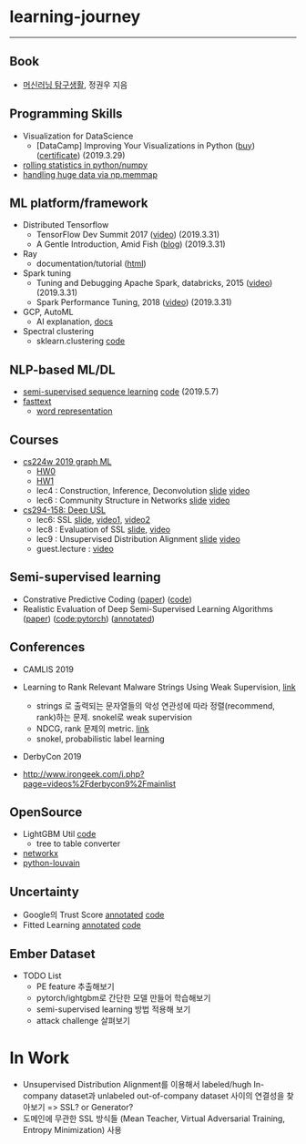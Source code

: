 # learning-journey
---

## Book

- [머신러닝 탐구생활](http://www.yes24.com/Product/Goods/63830327), 정권우 지음 


## Programming Skills
- Visualization for DataScience
  - [DataCamp] Improving Your Visualizations in Python ([buy](https://www.datacamp.com/courses/improving-your-data-visualizations-in-python))([certificate](https://www.datacamp.com/statement-of-accomplishment/course/27cd42680aa2009e96d3e3d897a9031067aefd55)) (2019.3.29)
- [rolling statistics in python/numpy](https://rigtorp.se/2011/01/01/rolling-statistics-numpy.html)
- [handling huge data via np.memmap](https://ipython-books.github.io/48-processing-large-numpy-arrays-with-memory-mapping/)


## ML platform/framework
- Distributed Tensorflow
  - TensorFlow Dev Summit 2017 ([video](https://youtu.be/la_M6bCV91M)) (2019.3.31)
  - A Gentle Introduction, Amid Fish ([blog](http://amid.fish/distributed-tensorflow-a-gentle-introduction)) (2019.3.31)
- Ray
  - documentation/tutorial ([html](https://ray.readthedocs.io/en/latest/index.html))
- Spark tuning
  - Tuning and Debugging Apache Spark, databricks, 2015 ([video](https://youtu.be/kkOG_aJ9KjQ)) (2019.3.31)
  - Spark Performance Tuning, 2018 ([video](https://youtu.be/LtcPhcHAvLw)) (2019.3.31)
- GCP, AutoML
  - AI explanation, [docs](https://storage.googleapis.com/cloud-ai-whitepapers/AI%20Explainability%20Whitepaper.pdf)
- Spectral clustering 
  - sklearn.clustering [code]()
  
  

## NLP-based ML/DL
- [semi-supervised sequence learning](https://arxiv.org/abs/1511.01432) [code](https://github.com/dongjun-Lee/transfer-learning-text-tf) (2019.5.7)
- [fasttext](https://fasttext.cc/docs/en/support.html)
  - [word representation](https://fasttext.cc/docs/en/unsupervised-tutorial.html)
  
  
## Courses

- [cs224w 2019 graph ML](http://snap.stanford.edu/class/cs224w-2019/)
  - [HW0](https://nbviewer.jupyter.org/github/hoondori/CS224W_HW/blob/master/HW0/HW_0.ipynb)
  - [HW1](https://nbviewer.jupyter.org/github/hoondori/CS224W_HW/blob/master/HW1/HW_1.ipynb)
  - lec4 : Construction, Inference, Deconvolution  [slide](http://snap.stanford.edu/class/cs224w-2018/handouts/04-netconstruct.pdf) [video](http://snap.stanford.edu/class/cs224w-videos-2018/181004-cs224w-720.mp4)
  - lec6 : Community Structure in Networks [slide](http://snap.stanford.edu/class/cs224w-2018/handouts/06-communities.pdf) [video](http://snap.stanford.edu/class/cs224w-videos-2018/181011-cs224w-720.mp4)
- [cs294-158: Deep USL](https://sites.google.com/view/berkeley-cs294-158-sp19/home)  
  - lec6:  SSL [slide](https://drive.google.com/file/d/1qV7tIGc8HqTbho_0_3NGzygO7kovrdAP/view), [video1](https://youtu.be/5NMIUZ7_nrg), [video2](https://youtu.be/AC4l_MY2Dhc)
  - lec8 : Evaluation of SSL [slide](https://drive.google.com/file/d/1-QT3mstxpi4DTDj9y46JdOxSMpNBgXvi/view), [video](https://youtu.be/7o9dT6puHHg)
  - lec9 : Unsupervised Distribution Alignment [slide](https://drive.google.com/file/d/1bvn7ONQwW7Vno0iKPhd-sPyKYWEGiT8Q/view) [video](https://youtu.be/0AxgLbQfyjQ)
  - guest.lecture : [video](https://youtu.be/PX11C5Vfo9U)

## Semi-supervised learning
- Constrative Predictive Coding ([paper](https://arxiv.org/abs/1807.03748)) ([code](https://github.com/davidtellez/contrastive-predictive-coding))
- Realistic Evaluation of Deep Semi-Supervised Learning Algorithms ([paper](https://arxiv.org/abs/1804.09170)) ([code:pytorch](https://github.com/perrying/realistic-ssl-evaluation-pytorch)) ([annotated](https://drive.google.com/open?id=1ta53xtLIWjMaysmFRwuYH7pxa5F2e5D7))

## Conferences

- CAMLIS 2019
 - Learning to Rank Relevant Malware Strings Using Weak Supervision, [link](https://www.camlis.org/2019/talks/tully)
   - strings 로 출력되는 문자열들의 악성 연관성에 따라 정렬(recommend, rank)하는 문제. snokel로 weak supervision
   - NDCG, rank 문제의 metric. [link](http://fastml.com/evaluating-recommender-systems/)
   - snokel, probabilistic label learning
 
- DerbyCon 2019
 - http://www.irongeek.com/i.php?page=videos%2Fderbycon9%2Fmainlist
 
## OpenSource
- LightGBM Util [code](https://github.com/hoondori/lightgbm_util)
  - tree to table converter
- [networkx](https://networkx.github.io/)
- [python-louvain](https://github.com/taynaud/python-louvain)

  
## Uncertainty
- Google의 Trust Score [annotated](https://drive.google.com/open?id=1SOY1WZvrxoF6bradFzR2YMofxCAjMmWJ) [code](https://github.com/google/TrustScore/)
- Fitted Learning [annotated](https://drive.google.com/open?id=1EZ-9zdQPZfN8mO0D5OR-S_1rvxxipRpp) [code](https://github.com/yhenon/fitted-learning)


## Ember Dataset
- TODO List
  - PE feature 추출해보기
  - pytorch/ightgbm로 간단한 모델 만들어 학습해보기 
  - semi-supervised learning 방법 적용해 보기
  - attack challenge 살펴보기 



# In Work
- Unsupervised Distribution Alignment를 이용해서 labeled/hugh In-company dataset과 unlabeled out-of-company dataset 사이의 연결성을 찾아보기 => SSL? or Generator?
- 도메인에 무관한 SSL 방식들 (Mean Teacher, Virtual Adversarial Training, Entropy Minimization) 사용 